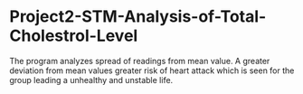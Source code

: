 # Project2-STM-Analysis-of-Total-Cholestrol-Level
The program analyzes spread of readings from mean value. A greater deviation from mean values greater risk of heart attack which is seen for the group leading a unhealthy and unstable life.
